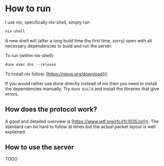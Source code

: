 # How to run
I use nix, specifically nix-shell, simply run 
```c 
nix-shell
```

A new shell will (after a long build time the first time, sorry) open with all necessary dependencies to build and run the server.

To run (within nix-shell):
```c
dune exec dns --release
```
To install nix follow: [https://nixos.org/download]()

If you would rather use dune directly instead of nix then you need to install the dependencies manually. Try ```dune build``` and install the libraries that give errors.

## How does the protocol work?

A good and detailed overview is [https://www.ietf.org/rfc/rfc1035.txt](). The standard can be hard to follow at times but the actual packet layout is well explained.

## How to use the server
TODO
